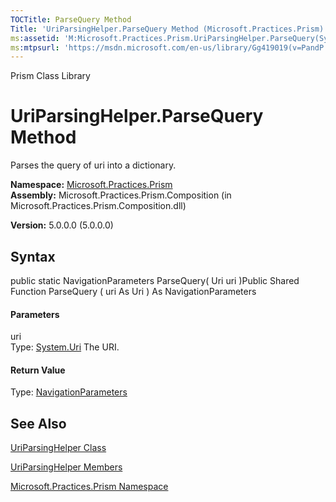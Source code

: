 ```yaml
---
TOCTitle: ParseQuery Method
Title: 'UriParsingHelper.ParseQuery Method (Microsoft.Practices.Prism)'
ms:assetid: 'M:Microsoft.Practices.Prism.UriParsingHelper.ParseQuery(System.Uri)'
ms:mtpsurl: 'https://msdn.microsoft.com/en-us/library/Gg419019(v=PandP.50)'
---
```


Prism Class Library

UriParsingHelper.ParseQuery Method
======================================

Parses the query of uri into a dictionary.

**Namespace:** [Microsoft.Practices.Prism](https://msdn.microsoft.com/n:microsoft.practices.prism)
**Assembly:** Microsoft.Practices.Prism.Composition (in Microsoft.Practices.Prism.Composition.dll)

**Version:** 5.0.0.0 (5.0.0.0)

## Syntax


<span id="syntaxToggle"></span>public static NavigationParameters ParseQuery( Uri uri )Public Shared Function ParseQuery ( uri As Uri ) As NavigationParameters
#### Parameters

uri  
Type: [System.Uri](http://msdn2.microsoft.com/en-us/library/txt7706a)
The URI.

#### Return Value

Type: [NavigationParameters](https://msdn.microsoft.com/t:microsoft.practices.prism.regions.navigationparameters)

See Also
--------


[UriParsingHelper Class](https://msdn.microsoft.com/t:microsoft.practices.prism.uriparsinghelper)

[UriParsingHelper Members](https://msdn.microsoft.com/allmembers.t:microsoft.practices.prism.uriparsinghelper)

[Microsoft.Practices.Prism Namespace](https://msdn.microsoft.com/n:microsoft.practices.prism)
